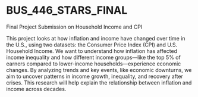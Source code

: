 # BUS_446_STARS_FINAL
Final Project Submission on Household Income and CPI

This project looks at how inflation and income have changed over time in the U.S., using two datasets: the Consumer Price Index (CPI) and U.S. Household Income. We want to understand how inflation has affected income inequality and how different income groups—like the top 5% of earners compared to lower-income households—experience economic changes. By analyzing trends and key events, like economic downturns, we aim to uncover patterns in income growth, inequality, and recovery after crises. This research will help explain the relationship between inflation and income across decades.
